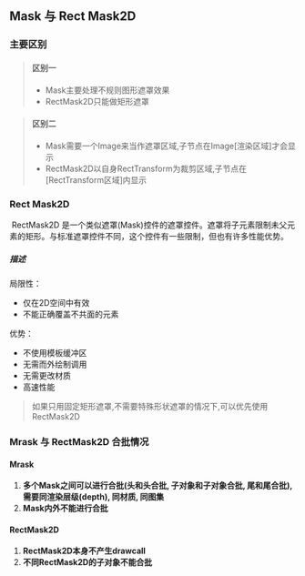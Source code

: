 ## Mask 与 Rect Mask2D

### 主要区别

 > #### 区别一
  >
  > - Mask主要处理不规则图形遮罩效果
  > - RectMask2D只能做矩形遮罩

>  #### 区别二
>
>   - Mask需要一个Image来当作遮罩区域,子节点在Image[渲染区域]才会显示
>   - RectMask2D以自身RectTransform为裁剪区域,子节点在[RectTransform区域]内显示
>

### Rect Mask2D

​	RectMask2D 是一个类似遮罩(Mask)控件的遮罩控件。遮罩将子元素限制未父元素的矩形。与标准遮罩控件不同，这个控件有一些限制，但也有许多性能优势。

##### 描述

局限性：

- 仅在2D空间中有效
- 不能正确覆盖不共面的元素

优势：

- 不使用模板缓冲区
- 无需而外绘制调用
- 无需更改材质
- 高速性能

> 如果只用固定矩形遮罩,不需要特殊形状遮罩的情况下,可以优先使用RectMask2D

### Mrask 与 RectMask2D 合批情况

#### Mrask 

1. **多个Mask之间可以进行合批(头和头合批, 子对象和子对象合批, 尾和尾合批),需要同渲染层级(depth), 同材质, 同图集**
2. **Mask内外不能进行合批**

#### RectMask2D 

1. **RectMask2D本身不产生drawcall**
2. **不同RectMask2D的子对象不能合批**